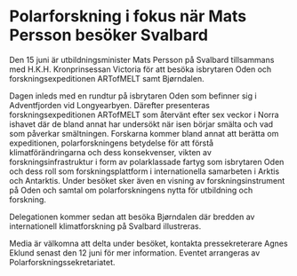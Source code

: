 # Polarforskning i fokus när Mats Persson besöker Svalbard

Den 15 juni är utbildningsminister Mats Persson på Svalbard tillsammans med H.K.H. Kronprinsessan Victoria för att besöka isbrytaren Oden och forskningsexpeditionen ARTofMELT samt Bjørndalen.

Dagen inleds med en rundtur på isbrytaren Oden som befinner sig i Adventfjorden vid Longyearbyen. Därefter presenteras forskningsexpeditionen ARTofMELT som återvänt efter sex veckor i Norra ishavet där de bland annat har undersökt när isen börjar smälta och vad som påverkar smältningen. Forskarna kommer bland annat att berätta om expeditionen, polarforskningens betydelse för att förstå klimatförändringarna och dess konsekvenser, vikten av forskningsinfrastruktur i form av polarklassade fartyg som isbrytaren Oden och dess roll som forskningsplattform i internationella samarbeten i Arktis och Antarktis. Under besöket sker även en visning av forskningsinstrument på Oden och samtal om polarforskningens nytta för utbildning och forskning.

Delegationen kommer sedan att besöka Bjørndalen där bredden av internationell klimatforskning på Svalbard illustreras.

Media är välkomna att delta under besöket, kontakta pressekreterare Agnes Eklund senast den 12 juni för mer information. Eventet arrangeras av Polarforskningssekretariatet.
